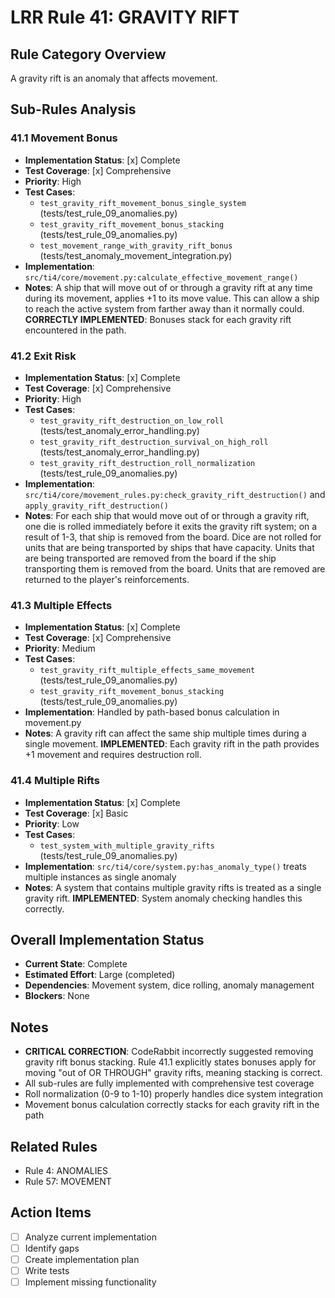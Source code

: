 # LRR Rule 41: GRAVITY RIFT

## Rule Category Overview
A gravity rift is an anomaly that affects movement.

## Sub-Rules Analysis

### 41.1 Movement Bonus
- **Implementation Status**: [x] Complete
- **Test Coverage**: [x] Comprehensive
- **Priority**: High
- **Test Cases**:
  - `test_gravity_rift_movement_bonus_single_system` (tests/test_rule_09_anomalies.py)
  - `test_gravity_rift_movement_bonus_stacking` (tests/test_rule_09_anomalies.py)
  - `test_movement_range_with_gravity_rift_bonus` (tests/test_anomaly_movement_integration.py)
- **Implementation**: `src/ti4/core/movement.py:calculate_effective_movement_range()`
- **Notes**: A ship that will move out of or through a gravity rift at any time during its movement, applies +1 to its move value. This can allow a ship to reach the active system from farther away than it normally could. **CORRECTLY IMPLEMENTED**: Bonuses stack for each gravity rift encountered in the path.

### 41.2 Exit Risk
- **Implementation Status**: [x] Complete
- **Test Coverage**: [x] Comprehensive
- **Priority**: High
- **Test Cases**:
  - `test_gravity_rift_destruction_on_low_roll` (tests/test_anomaly_error_handling.py)
  - `test_gravity_rift_destruction_survival_on_high_roll` (tests/test_anomaly_error_handling.py)
  - `test_gravity_rift_destruction_roll_normalization` (tests/test_rule_09_anomalies.py)
- **Implementation**: `src/ti4/core/movement_rules.py:check_gravity_rift_destruction()` and `apply_gravity_rift_destruction()`
- **Notes**: For each ship that would move out of or through a gravity rift, one die is rolled immediately before it exits the gravity rift system; on a result of 1-3, that ship is removed from the board. Dice are not rolled for units that are being transported by ships that have capacity. Units that are being transported are removed from the board if the ship transporting them is removed from the board. Units that are removed are returned to the player's reinforcements.

### 41.3 Multiple Effects
- **Implementation Status**: [x] Complete
- **Test Coverage**: [x] Comprehensive
- **Priority**: Medium
- **Test Cases**:
  - `test_gravity_rift_multiple_effects_same_movement` (tests/test_rule_09_anomalies.py)
  - `test_gravity_rift_movement_bonus_stacking` (tests/test_rule_09_anomalies.py)
- **Implementation**: Handled by path-based bonus calculation in movement.py
- **Notes**: A gravity rift can affect the same ship multiple times during a single movement. **IMPLEMENTED**: Each gravity rift in the path provides +1 movement and requires destruction roll.

### 41.4 Multiple Rifts
- **Implementation Status**: [x] Complete
- **Test Coverage**: [x] Basic
- **Priority**: Low
- **Test Cases**:
  - `test_system_with_multiple_gravity_rifts` (tests/test_rule_09_anomalies.py)
- **Implementation**: `src/ti4/core/system.py:has_anomaly_type()` treats multiple instances as single anomaly
- **Notes**: A system that contains multiple gravity rifts is treated as a single gravity rift. **IMPLEMENTED**: System anomaly checking handles this correctly.

## Overall Implementation Status
- **Current State**: Complete
- **Estimated Effort**: Large (completed)
- **Dependencies**: Movement system, dice rolling, anomaly management
- **Blockers**: None

## Notes
- **CRITICAL CORRECTION**: CodeRabbit incorrectly suggested removing gravity rift bonus stacking. Rule 41.1 explicitly states bonuses apply for moving "out of OR THROUGH" gravity rifts, meaning stacking is correct.
- All sub-rules are fully implemented with comprehensive test coverage
- Roll normalization (0-9 to 1-10) properly handles dice system integration
- Movement bonus calculation correctly stacks for each gravity rift in the path

## Related Rules
- Rule 4: ANOMALIES
- Rule 57: MOVEMENT

## Action Items
- [ ] Analyze current implementation
- [ ] Identify gaps
- [ ] Create implementation plan
- [ ] Write tests
- [ ] Implement missing functionality
